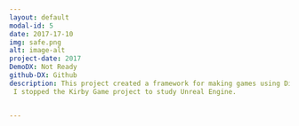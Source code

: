 ```yaml
---
layout: default
modal-id: 5
date: 2017-17-10
img: safe.png
alt: image-alt
project-date: 2017
DemoDX: Not Ready
github-DX: Github
description: This project created a framework for making games using Directx11. this project uses singleton, FBX, stripe image.<br>
 I stopped the Kirby Game project to study Unreal Engine.


---
```

